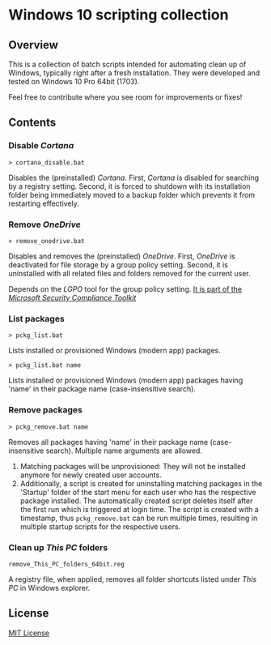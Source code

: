 # Windows 10 scripting collection

## Overview

This is a collection of batch scripts intended for automating clean up of Windows, typically right after a fresh installation. They were developed and tested on Windows 10 Pro 64bit (1703).

Feel free to contribute where you see room for improvements or fixes!

## Contents

### Disable *Cortana*

    > cortana_disable.bat
	
Disables the (preinstalled) *Cortana*. First, *Cortana* is disabled for searching by a registry setting. Second, it is forced to shutdown with its installation folder being immediately moved to a backup folder which prevents it from restarting effectively.

### Remove *OneDrive*

	> remove_onedrive.bat

Disables and removes the (preinstalled) *OneDrive*. First, *OneDrive* is deactivated for file storage by a group policy setting. Second, it is uninstalled with all related files and folders removed for the current user.

Depends on the *LGPO* tool for the group policy setting. [It is part of the *Microsoft Security Compliance Toolkit*](https://www.microsoft.com/en-us/download/details.aspx?id=55319)

### List packages

    > pckg_list.bat
	
Lists installed or provisioned Windows (modern app) packages.

    > pckg_list.bat name
	
Lists installed or provisioned Windows (modern app) packages having 'name' in their package name (case-insensitive search).

### Remove packages

    > pckg_remove.bat name
	
Removes all packages having 'name' in their package name (case-insensitive search). Multiple name arguments are allowed.

1. Matching packages will be unprovisioned: They will not be installed anymore for newly created user accounts.
2. Additionally, a script is created for uninstalling matching packages in the 'Startup' folder of the start menu for each user who has the respective package installed. The automatically created script deletes itself after the first run which is triggered at login time. The script is created with a timestamp, thus `pckg_remove.bat` can be run multiple times, resulting in multiple startup scripts for the respective users.

### Clean up *This PC* folders

    remove_This_PC_folders_64bit.reg
	
A registry file, when applied, removes all folder shortcuts listed under *This PC* in Windows explorer.

## License

[MIT License](license.txt)